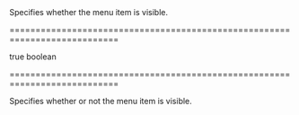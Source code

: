 <!--**
/*-------------------------------------------
    Auto-generated file. Do not modify.
-------------------------------------------

**-->
<!--d-->Specifies whether the menu item is visible.<!--/d-->
===========================================================================
<!--default-->true<!--/default-->
<!--type-->boolean<!--/type-->
===========================================================================

<!--shortDescription-->
Specifies whether or not the menu item is visible.
<!--/shortDescription-->

<!--fullDescription-->

<!--/fullDescription-->